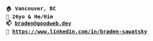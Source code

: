 <pre>
  </br>
  🏠 <b>Vancouver, BC</b>
  👨 <b>26yo & He/Him<b>
  📫 <a href="braden@goodweb.dev">braden@goodweb.dev</a>
  💼 <a href="https://www.linkedin.com/in/braden-sawatsky">https://www.linkedin.com/in/braden-sawatsky</a>
</pre>
